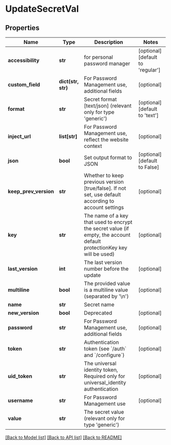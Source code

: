 # UpdateSecretVal

## Properties
Name | Type | Description | Notes
------------ | ------------- | ------------- | -------------
**accessibility** | **str** | for personal password manager | [optional] [default to 'regular']
**custom_field** | **dict(str, str)** | For Password Management use, additional fields | [optional] 
**format** | **str** | Secret format [text/json] (relevant only for type &#39;generic&#39;) | [optional] [default to 'text']
**inject_url** | **list[str]** | For Password Management use, reflect the website context | [optional] 
**json** | **bool** | Set output format to JSON | [optional] [default to False]
**keep_prev_version** | **str** | Whether to keep previous version [true/false]. If not set, use default according to account settings | [optional] 
**key** | **str** | The name of a key that used to encrypt the secret value (if empty, the account default protectionKey key will be used) | [optional] 
**last_version** | **int** | The last version number before the update | [optional] 
**multiline** | **bool** | The provided value is a multiline value (separated by &#39;\\n&#39;) | [optional] 
**name** | **str** | Secret name | 
**new_version** | **bool** | Deprecated | [optional] 
**password** | **str** | For Password Management use, additional fields | [optional] 
**token** | **str** | Authentication token (see &#x60;/auth&#x60; and &#x60;/configure&#x60;) | [optional] 
**uid_token** | **str** | The universal identity token, Required only for universal_identity authentication | [optional] 
**username** | **str** | For Password Management use | [optional] 
**value** | **str** | The secret value (relevant only for type &#39;generic&#39;) | 

[[Back to Model list]](../README.md#documentation-for-models) [[Back to API list]](../README.md#documentation-for-api-endpoints) [[Back to README]](../README.md)


